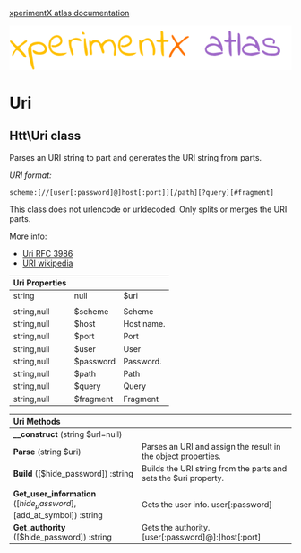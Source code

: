 [xperimentX atlas documentation](README.md) 

![xperimentx atlas](images/atlas.png) 

# Uri

## Htt\Uri class

 Parses an URI string to part  and generates the URI string  from parts.


*URI format:*
```
scheme:[//[user[:password]@]host[:port]][/path][?query][#fragment]
```

This class does not urlencode or urldecoded. Only splits or merges the URI parts.

More info:
* [Uri RFC 3986](https://tools.ietf.org/html/rfc3986#section-3.2.2)
* [URI wikipedia](https://en.wikipedia.org/wiki/Uniform_Resource_Identifier)


|Uri Properties|          |             |
|:------------|:----------|:-----------------------|
| string|null |$uri       |Full URI parsed or built|
|             |           |             |
| string,null |$scheme    |Scheme       |
| string,null |$host      |Host name.   |
| string,null |$port      |Port         |
| string,null |$user      |User         |
| string,null |$password  |Password.    |
| string,null |$path      |Path         |
| string,null |$query     |Query        |
| string,null |$fragment  |Fragment     |

    
| Uri Methods         |                       |
|:--------------------|:----------------------|
|**__construct** (string $url=null)           |          |
|**Parse** (string $uri)                      |Parses an URI and assign the result in the object properties. |
|**Build** ([$hide_password]) :string         |Builds the URI string  from the parts and sets the $uri property.|
|                                             |    |
|**Get_user_information** ([$hide_password], [$add_at_symbol]) :string| Gets the user info. user[:password]|
|**Get_authority** ([$hide_password]) :string | Gets the authority. [user[:password]@]:]host[:port] |
    

    